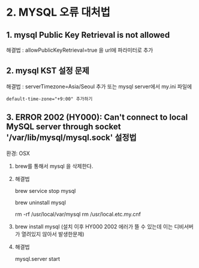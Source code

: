 # 2. MYSQL 오류 대처법

## 1. mysql Public Key Retrieval is not allowed

해결법 : allowPublicKeyRetrieval=true 을 url에 파라미터로 추가

## 2. mysql KST 설정 문제

해결법 : serverTimezone=Asia/Seoul 추가 또는 mysql server에서 my.ini 파일에

```text
default-time-zone="+9:00" 추가하기
```

## 3. ERROR 2002 \(HY000\): Can't connect to local MySQL server through socket '/var/lib/mysql/mysql.sock' 설정법

환경: OSX

1. brew를 통해서 mysql 을 삭제한다.
2. 해결법

   brew service stop mysql

   brew uninstall mysql

   rm -rf /usr/local/var/mysql rm /usr/local.etc.my.cnf

3. brew install mysql \(설치 이후 HY000 2002 에러가 뜰 수 있는데 이는 디비서버가 열려있지 않아서 발생한문제\)
4. 해결법

   mysql.server start

